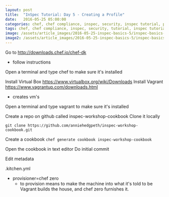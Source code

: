```yaml
---
layout: post
title:  "InSpec Tutorial: Day 5 - Creating a Profile"
date:   2016-05-25 05:00:00
categories: chef, chef compliance, inspec, security, inspec tutorial, profile
tags: chef, chef compliance, inspec, security, tutorial, inspec tutorial, profile
image: /assets/article_images/2016-05-25-inspec-basics-5/inspec-basics-5.jpg
image2: /assets/article_images/2016-05-25-inspec-basics-5/inspec-basics-5-mobile.jpg
---
```


Go to http://downloads.chef.io/chef-dk
- follow instructions

Open a terminal and type chef to make sure it's installed

Install Virtual Box https://www.virtualbox.org/wiki/Downloads
Install Vagrant https://www.vagrantup.com/downloads.html
 - creates vm's 

Open a terminal and type vagrant to make sure it's installed

Create a repo on github called inspec-workshop-cookbook
Clone it locally 

```git clone https://github.com/anniehedgpeth/inspec-workshop-cookbook.git```

Create a cookbook
```chef generate cookbook inspec-workshop-cookbook```

Open the cookbook in text editor
Do initial commit

Edit metadata

.kitchen.yml
  - provisioner=chef zero
    - to provision means to make the machine into what it's told to be 
    Vagrant builds the house, and chef zero furnishes it.
    
    